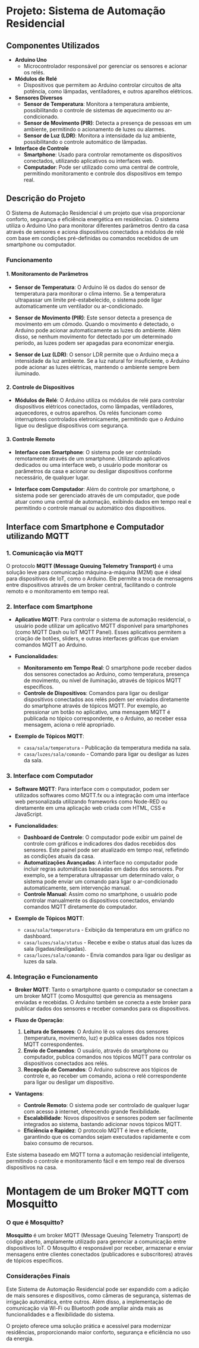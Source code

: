 # Projeto: Sistema de Automação Residencial

## Componentes Utilizados

- **Arduino Uno**
  - Microcontrolador responsável por gerenciar os sensores e acionar os relés.
- **Módulos de Relé**
  - Dispositivos que permitem ao Arduino controlar circuitos de alta potência, como lâmpadas, ventiladores, e outros aparelhos elétricos.
- **Sensores Diversos**
  - **Sensor de Temperatura**: Monitora a temperatura ambiente, possibilitando o controle de sistemas de aquecimento ou ar-condicionado.
  - **Sensor de Movimento (PIR)**: Detecta a presença de pessoas em um ambiente, permitindo o acionamento de luzes ou alarmes.
  - **Sensor de Luz (LDR)**: Monitora a intensidade da luz ambiente, possibilitando o controle automático de lâmpadas.
- **Interface de Controle**
  - **Smartphone**: Usado para controlar remotamente os dispositivos conectados, utilizando aplicativos ou interfaces web.
  - **Computador**: Pode ser utilizado como uma central de controle, permitindo monitoramento e controle dos dispositivos em tempo real.

## Descrição do Projeto

O Sistema de Automação Residencial é um projeto que visa proporcionar conforto, segurança e eficiência energética em residências. O sistema utiliza o Arduino Uno para monitorar diferentes parâmetros dentro da casa através de sensores e aciona dispositivos conectados a módulos de relé com base em condições pré-definidas ou comandos recebidos de um smartphone ou computador.

### Funcionamento

#### 1. Monitoramento de Parâmetros

- **Sensor de Temperatura**: O Arduino lê os dados do sensor de temperatura para monitorar o clima interno. Se a temperatura ultrapassar um limite pré-estabelecido, o sistema pode ligar automaticamente um ventilador ou ar-condicionado.
  
- **Sensor de Movimento (PIR)**: Este sensor detecta a presença de movimento em um cômodo. Quando o movimento é detectado, o Arduino pode acionar automaticamente as luzes do ambiente. Além disso, se nenhum movimento for detectado por um determinado período, as luzes podem ser apagadas para economizar energia.

- **Sensor de Luz (LDR)**: O sensor LDR permite que o Arduino meça a intensidade da luz ambiente. Se a luz natural for insuficiente, o Arduino pode acionar as luzes elétricas, mantendo o ambiente sempre bem iluminado.

#### 2. Controle de Dispositivos

- **Módulos de Relé**: O Arduino utiliza os módulos de relé para controlar dispositivos elétricos conectados, como lâmpadas, ventiladores, aquecedores, e outros aparelhos. Os relés funcionam como interruptores controlados eletronicamente, permitindo que o Arduino ligue ou desligue dispositivos com segurança.

#### 3. Controle Remoto

- **Interface com Smartphone**: O sistema pode ser controlado remotamente através de um smartphone. Utilizando aplicativos dedicados ou uma interface web, o usuário pode monitorar os parâmetros da casa e acionar ou desligar dispositivos conforme necessário, de qualquer lugar.
  
- **Interface com Computador**: Além do controle por smartphone, o sistema pode ser gerenciado através de um computador, que pode atuar como uma central de automação, exibindo dados em tempo real e permitindo o controle manual ou automático dos dispositivos.

## Interface com Smartphone e Computador utilizando MQTT

### 1. Comunicação via MQTT

O protocolo **MQTT (Message Queuing Telemetry Transport)** é uma solução leve para comunicação máquina-a-máquina (M2M) que é ideal para dispositivos de IoT, como o Arduino. Ele permite a troca de mensagens entre dispositivos através de um broker central, facilitando o controle remoto e o monitoramento em tempo real.

### 2. Interface com Smartphone

- **Aplicativo MQTT**: Para controlar o sistema de automação residencial, o usuário pode utilizar um aplicativo MQTT disponível para smartphones (como MQTT Dash ou IoT MQTT Panel). Esses aplicativos permitem a criação de botões, sliders, e outras interfaces gráficas que enviam comandos MQTT ao Arduino.
  
- **Funcionalidades**:
  - **Monitoramento em Tempo Real**: O smartphone pode receber dados dos sensores conectados ao Arduino, como temperatura, presença de movimento, ou nível de iluminação, através de tópicos MQTT específicos.
  - **Controle de Dispositivos**: Comandos para ligar ou desligar dispositivos conectados aos relés podem ser enviados diretamente do smartphone através de tópicos MQTT. Por exemplo, ao pressionar um botão no aplicativo, uma mensagem MQTT é publicada no tópico correspondente, e o Arduino, ao receber essa mensagem, aciona o relé apropriado.
  
- **Exemplo de Tópicos MQTT**:
  - `casa/sala/temperatura` - Publicação da temperatura medida na sala.
  - `casa/luzes/sala/comando` - Comando para ligar ou desligar as luzes da sala.

### 3. Interface com Computador

- **Software MQTT**: Para interface com o computador, podem ser utilizados softwares como MQTT.fx ou a integração com uma interface web personalizada utilizando frameworks como Node-RED ou diretamente em uma aplicação web criada com HTML, CSS e JavaScript.
  
- **Funcionalidades**:
  - **Dashboard de Controle**: O computador pode exibir um painel de controle com gráficos e indicadores dos dados recebidos dos sensores. Este painel pode ser atualizado em tempo real, refletindo as condições atuais da casa.
  - **Automatizações Avançadas**: A interface no computador pode incluir regras automáticas baseadas em dados dos sensores. Por exemplo, se a temperatura ultrapassar um determinado valor, o sistema pode enviar um comando para ligar o ar-condicionado automaticamente, sem intervenção manual.
  - **Controle Manual**: Assim como no smartphone, o usuário pode controlar manualmente os dispositivos conectados, enviando comandos MQTT diretamente do computador.

- **Exemplo de Tópicos MQTT**:
  - `casa/sala/temperatura` - Exibição da temperatura em um gráfico no dashboard.
  - `casa/luzes/sala/status` - Recebe e exibe o status atual das luzes da sala (ligadas/desligadas).
  - `casa/luzes/sala/comando` - Envia comandos para ligar ou desligar as luzes da sala.

### 4. Integração e Funcionamento

- **Broker MQTT**: Tanto o smartphone quanto o computador se conectam a um broker MQTT (como Mosquitto) que gerencia as mensagens enviadas e recebidas. O Arduino também se conecta a este broker para publicar dados dos sensores e receber comandos para os dispositivos.
  
- **Fluxo de Operação**:
  1. **Leitura de Sensores**: O Arduino lê os valores dos sensores (temperatura, movimento, luz) e publica esses dados nos tópicos MQTT correspondentes.
  2. **Envio de Comandos**: O usuário, através do smartphone ou computador, publica comandos nos tópicos MQTT para controlar os dispositivos conectados aos relés.
  3. **Recepção de Comandos**: O Arduino subscreve aos tópicos de controle e, ao receber um comando, aciona o relé correspondente para ligar ou desligar um dispositivo.

- **Vantagens**:
  - **Controle Remoto**: O sistema pode ser controlado de qualquer lugar com acesso à internet, oferecendo grande flexibilidade.
  - **Escalabilidade**: Novos dispositivos e sensores podem ser facilmente integrados ao sistema, bastando adicionar novos tópicos MQTT.
  - **Eficiência e Rapidez**: O protocolo MQTT é leve e eficiente, garantindo que os comandos sejam executados rapidamente e com baixo consumo de recursos.

Este sistema baseado em MQTT torna a automação residencial inteligente, permitindo o controle e monitoramento fácil e em tempo real de diversos dispositivos na casa.
# Montagem de um Broker MQTT com Mosquitto

### O que é Mosquitto?

**Mosquitto** é um broker MQTT (Message Queuing Telemetry Transport) de código aberto, amplamente utilizado para gerenciar a comunicação entre dispositivos IoT. O Mosquitto é responsável por receber, armazenar e enviar mensagens entre clientes conectados (publicadores e subscritores) através de tópicos específicos.


### Considerações Finais

Este Sistema de Automação Residencial pode ser expandido com a adição de mais sensores e dispositivos, como câmeras de segurança, sistemas de irrigação automática, entre outros. Além disso, a implementação de comunicação via Wi-Fi ou Bluetooth pode ampliar ainda mais as funcionalidades e a flexibilidade do sistema.

O projeto oferece uma solução prática e acessível para modernizar residências, proporcionando maior conforto, segurança e eficiência no uso da energia.



